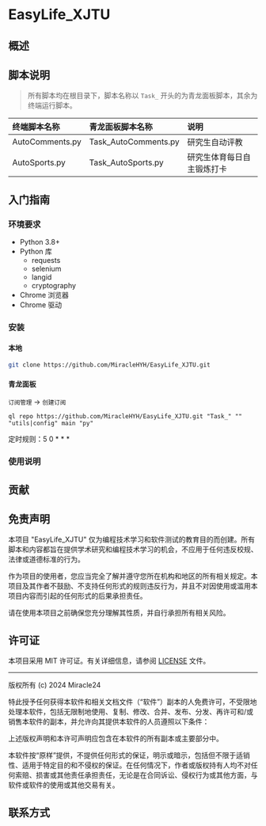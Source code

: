 # EasyLife_XJTU

## 概述

## 脚本说明

> 所有脚本均在根目录下，脚本名称以 `Task_` 开头的为青龙面板脚本，其余为终端运行脚本。

| 终端脚本名称          | 青龙面板脚本名称             | 说明            |
|:----------------|:---------------------|:--------------|
| AutoComments.py | Task_AutoComments.py | 研究生自动评教       |
| AutoSports.py   | Task_AutoSports.py   | 研究生体育每日自主锻炼打卡 |

## 入门指南

### 环境要求

- Python 3.8+
- Python 库
  - requests
  - selenium
  - langid
  - cryptography
- Chrome 浏览器
- Chrome 驱动

### 安装

#### 本地

```bash
git clone https://github.com/MiracleHYH/EasyLife_XJTU.git
```

#### 青龙面板

`订阅管理` -> `创建订阅`

```
ql repo https://github.com/MiracleHYH/EasyLife_XJTU.git "Task_" "" "utils|config" main "py"
```

定时规则：5 0 * * *

### 使用说明

## 贡献

## 免责声明

本项目 "EasyLife_XJTU" 仅为编程技术学习和软件测试的教育目的而创建。所有脚本和内容都旨在提供学术研究和编程技术学习的机会，不应用于任何违反校规、法律或道德标准的行为。

作为项目的使用者，您应当完全了解并遵守您所在机构和地区的所有相关规定。本项目及其作者不鼓励、不支持任何形式的规则违反行为，并且不对因使用或滥用本项目内容而引起的任何形式的后果承担责任。

请在使用本项目之前确保您充分理解其性质，并自行承担所有相关风险。

## 许可证

本项目采用 MIT 许可证。有关详细信息，请参阅 [LICENSE](LICENSE) 文件。

---

版权所有 (c) 2024 Miracle24

特此授予任何获得本软件和相关文档文件（“软件”）副本的人免费许可，不受限地处理本软件，包括无限制地使用、复制、修改、合并、发布、分发、再许可和/或销售本软件的副本，并允许向其提供本软件的人员遵照以下条件：

上述版权声明和本许可声明应包含在本软件的所有副本或主要部分中。

本软件按“原样”提供，不提供任何形式的保证，明示或暗示，包括但不限于适销性、适用于特定目的和不侵权的保证。在任何情况下，作者或版权持有人均不对任何索赔、损害或其他责任承担责任，无论是在合同诉讼、侵权行为或其他方面，与软件或软件的使用或其他交易有关。

## 联系方式
